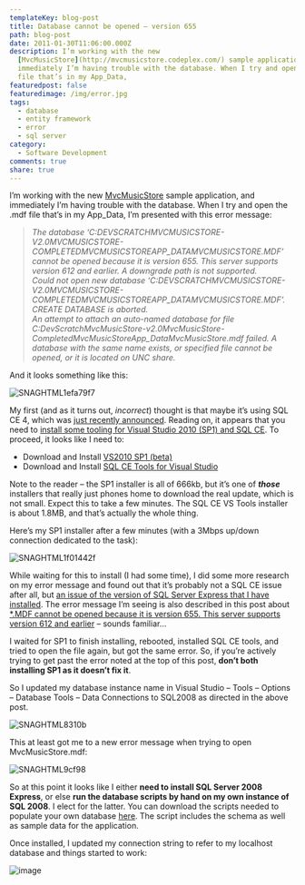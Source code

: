 ```yaml
---
templateKey: blog-post
title: Database cannot be opened – version 655
path: blog-post
date: 2011-01-30T11:06:00.000Z
description: I’m working with the new
  [MvcMusicStore](http://mvcmusicstore.codeplex.com/) sample application, and
  immediately I’m having trouble with the database. When I try and open the .mdf
  file that’s in my App_Data,
featuredpost: false
featuredimage: /img/error.jpg
tags:
  - database
  - entity framework
  - error
  - sql server
category:
  - Software Development
comments: true
share: true
---
```

I’m working with the new [MvcMusicStore](http://mvcmusicstore.codeplex.com/) sample application, and immediately I’m having trouble with the database. When I try and open the .mdf file that’s in my App_Data, I’m presented with this error message:

> *The database ‘C:DEVSCRATCHMVCMUSICSTORE-V2.0MVCMUSICSTORE-COMPLETEDMVCMUSICSTOREAPP_DATAMVCMUSICSTORE.MDF’ cannot be opened because it is version 655. This server supports version 612 and earlier. A downgrade path is not supported.\
> Could not open new database ‘C:DEVSCRATCHMVCMUSICSTORE-V2.0MVCMUSICSTORE-COMPLETEDMVCMUSICSTOREAPP_DATAMVCMUSICSTORE.MDF’. CREATE DATABASE is aborted.\
> An attempt to attach an auto-named database for file C:DevScratchMvcMusicStore-v2.0MvcMusicStore-CompletedMvcMusicStoreApp_DataMvcMusicStore.mdf failed. A database with the same name exists, or specified file cannot be opened, or it is located on UNC share.*

And it looks something like this:

![SNAGHTML1efa79f7](<> "SNAGHTML1efa79f7")

My first (and as it turns out, *incorrect*) thought is that maybe it’s using SQL CE 4, which was [just recently announced](http://weblogs.asp.net/scottgu/archive/2011/01/13/announcing-release-of-asp-net-mvc-3-iis-express-sql-ce-4-web-farm-framework-orchard-webmatrix.aspx). Reading on, it appears that you need to [install some tooling for Visual Studio 2010 (SP1) and SQL CE](http://weblogs.asp.net/scottgu/archive/2011/01/11/vs-2010-sp1-and-sql-ce.aspx). To proceed, it looks like I need to:

* Download and Install [VS2010 SP1 (beta)](http://www.microsoft.com/downloads/en/details.aspx?FamilyID=11ea69cb-cf12-4842-a3d7-b32a1e5642e2&displaylang=en)
* Download and Install [SQL CE Tools for Visual Studio](http://go.microsoft.com/fwlink/?LinkID=206994)

Note to the reader – the SP1 installer is all of 666kb, but it’s one of ***those*** installers that really just phones home to download the real update, which is not small. Expect this to take a few minutes. The SQL CE VS Tools installer is about 1.8MB, and that’s actually the whole thing.

Here’s my SP1 installer after a few minutes (with a 3Mbps up/down connection dedicated to the task):

![SNAGHTML1f01442f](<> "SNAGHTML1f01442f")

While waiting for this to install (I had some time), I did some more research on my error message and found out that it’s probably not a SQL CE issue after all, but [an issue of the version of SQL Server Express that I have installed](http://mvcmusicstore.codeplex.com/Thread/View.aspx?ThreadId=220031). The error message I’m seeing is also described in this post about [\*.MDF cannot be opened because it is version 655. This server supports version 612 and earlier](http://conceptdev.blogspot.com/2009/04/mdf-cannot-be-opened-because-it-is.html) – sounds familiar…

I waited for SP1 to finish installing, rebooted, installed SQL CE tools, and tried to open the file again, but got the same error. So, if you’re actively trying to get past the error noted at the top of this post, **don’t both installing SP1 as it doesn’t fix it**.

So I updated my database instance name in Visual Studio – Tools – Options – Database Tools – Data Connections to SQL2008 as directed in the above post.

![SNAGHTML8310b](<> "SNAGHTML8310b")

This at least got me to a new error message when trying to open MvcMusicStore.mdf:

![SNAGHTML9cf98](<> "SNAGHTML9cf98")

So at this point it looks like I either **need to install SQL Server 2008 Express**, or else **run the database scripts by hand on my own instance of SQL 2008**. I elect for the latter. You can download the scripts needed to populate your own database [here](http://www.codeplex.com/Project/Download/FileDownload.aspx?ProjectName=mvcmusicstore&DownloadId=147007). The script includes the schema as well as sample data for the application.

Once installed, I updated my connection string to refer to my localhost database and things started to work:

![image](<> "image")